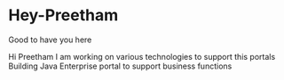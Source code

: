 # Hey-Preetham
Good to have you here

Hi Preetham
I am working on various technologies to support this portals
Building Java Enterprise portal to support business functions
